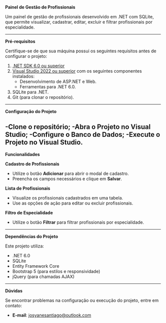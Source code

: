 **Painel de Gestão de Profissionais**

Um painel de gestão de profissionais desenvolvido em .NET com SQLite, que permite visualizar, cadastrar, editar, excluir e filtrar profissionais por especialidade.

---

**Pré-requisitos**

Certifique-se de que sua máquina possui os seguintes requisitos antes de configurar o projeto:

1. [.NET SDK 6.0 ou superior](https://dotnet.microsoft.com/download)
2. [Visual Studio 2022 ou superior](https://visualstudio.microsoft.com/) com os seguintes componentes instalados:
   - Desenvolvimento de ASP.NET e Web.
   - Ferramentas para .NET 6.0.
3. SQLite para .NET.
4. Git (para clonar o repositório).

---

**Configuração do Projeto**

-Clone o repositório;
-Abra o Projeto no Visual Studio;
-Configure o Banco de Dados;
-Execute o Projeto no Visual Studio.
---

**Funcionalidades**

**Cadastro de Profissionais**

- Utilize o botão **Adicionar** para abrir o modal de cadastro.
- Preencha os campos necessários e clique em **Salvar**.

**Lista de Profissionais**

- Visualize os profissionais cadastrados em uma tabela.
- Use as opções de ação para editar ou excluir profissionais.

**Filtro de Especialidade**

- Utilize o botão **Filtrar** para filtrar profissionais por especialidade.

---

**Dependências do Projeto**

Este projeto utiliza:

- .NET 6.0
- SQLite
- Entity Framework Core
- Bootstrap 5 (para estilos e responsividade)
- jQuery (para chamadas AJAX)

---

**Dúvidas**

Se encontrar problemas na configuração ou execução do projeto, entre em contato:

- **E-mail**: josyanesantiago@outlook.com
